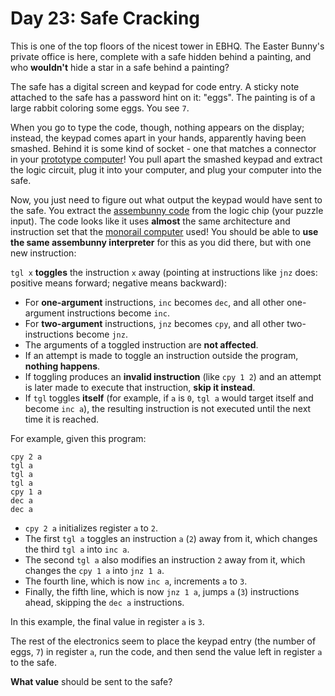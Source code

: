 # Day 23: Safe Cracking

This is one of the top floors of the nicest tower in EBHQ. The Easter Bunny's private office is here, complete with a safe hidden behind a painting, and who **wouldn't** hide a star in a safe behind a painting?

The safe has a digital screen and keypad for code entry. A sticky note attached to the safe has a password hint on it: "eggs". The painting is of a large rabbit coloring some eggs. You see `7`.

When you go to type the code, though, nothing appears on the display; instead, the keypad comes apart in your hands, apparently having been smashed. Behind it is some kind of socket - one that matches a connector in your [prototype computer](https://adventofcode.com/2016/day/11)! You pull apart the smashed keypad and extract the logic circuit, plug it into your computer, and plug your computer into the safe.

Now, you just need to figure out what output the keypad would have sent to the safe. You extract the [assembunny code](https://adventofcode.com/2016/day/12) from the logic chip (your puzzle input).
The code looks like it uses **almost** the same architecture and instruction set that the [monorail computer](https://adventofcode.com/2016/day/12) used! You should be able to **use the same assembunny interpreter** for this as you did there, but with one new instruction:

`tgl x` **toggles** the instruction `x` away (pointing at instructions like `jnz` does: positive means forward; negative means backward):

- For **one-argument** instructions, `inc` becomes `dec`, and all other one-argument instructions become `inc`.
- For **two-argument** instructions, `jnz` becomes `cpy`, and all other two-instructions become `jnz`.
- The arguments of a toggled instruction are **not affected**.
- If an attempt is made to toggle an instruction outside the program, **nothing happens**.
- If toggling produces an **invalid instruction** (like `cpy 1 2`) and an attempt is later made to execute that instruction, **skip it instead**.
- If `tgl` toggles **itself** (for example, if `a` is `0`, `tgl a` would target itself and become `inc a`), the resulting instruction is not executed until the next time it is reached.

For example, given this program:

```
cpy 2 a
tgl a
tgl a
tgl a
cpy 1 a
dec a
dec a
```

- `cpy 2 a` initializes register `a` to `2`.
- The first `tgl a` toggles an instruction `a` (`2`) away from it, which changes the third `tgl a` into `inc a`.
- The second `tgl a` also modifies an instruction `2` away from it, which changes the `cpy 1 a` into `jnz 1 a`.
- The fourth line, which is now `inc a`, increments `a` to `3`.
- Finally, the fifth line, which is now `jnz 1 a`, jumps `a` (`3`) instructions ahead, skipping the `dec a` instructions.

In this example, the final value in register `a` is `3`.

The rest of the electronics seem to place the keypad entry (the number of eggs, `7`) in register `a`, run the code, and then send the value left in register `a` to the safe.

**What value** should be sent to the safe?
